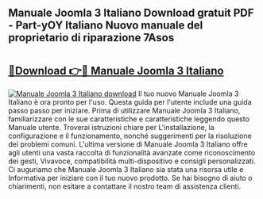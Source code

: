 ## Manuale Joomla 3 Italiano Download gratuit PDF - Part-yOY Italiano Nuovo manuale del proprietario di riparazione 7Asos

# <h2><a href="http://dfftcy.blite.top/?on=Manuale+Joomla+3+Italiano">🔗Download 👉🔴 Manuale Joomla 3 Italiano</a></h2>

[![Manuale Joomla 3 Italiano download](https://i.imgur.com/lujVjoI.png)](http://dfftcy.blite.top/?on=Manuale+Joomla+3+Italiano)
Il tuo nuovo Manuale Joomla 3 Italiano è ora pronto per l'uso. Questa guida per l'utente include una guida passo passo per iniziare. Prima di utilizzare Manuale Joomla 3 Italiano, familiarizzare con le sue caratteristiche e caratteristiche leggendo questo Manuale utente. Troverai istruzioni chiare per L'installazione, la configurazione e il funzionamento, nonché suggerimenti per la risoluzione dei problemi comuni. L'ultima versione di Manuale Joomla 3 Italiano offre agli utenti una vasta raccolta di funzionalità avanzate come riconoscimento dei gesti, Vivavoce, compatibilità multi-dispositivo e consigli personalizzati. Ci auguriamo che Manuale Joomla 3 Italiano sia stata una risorsa utile e Informativa per iniziare con il tuo nuovo prodotto. Se hai bisogno di aiuto o chiarimenti, non esitare a contattare il nostro team di assistenza clienti.
